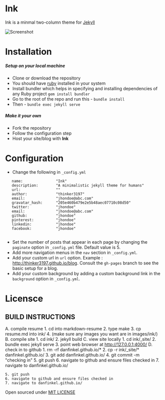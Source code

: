 # Ink

Ink is a minmal two-column theme for [Jekyll](http://jekyllrb.com) 

![Screenshot](https://s32.postimg.org/gdtp6pw1x/ink.png)

# Installation 

##### Setup on your local machine
 * Clone or download the repository
 * You should have [ruby](https://www.ruby-lang.org/en/) installed in your system
 * Install bundler which helps in specifying and installing dependencies of any Ruby project ```gem install bundler```
 * Go to the root of the repo and run this - ```bundle install```
 * Then - ```bundle exec jekyll serve```

##### Make it your own
 * Fork the repository
 * Follow the configuration step
 * Host your site/blog with **Ink**

# Configuration 
 * Change the following in ```_config.yml```
 ```
    name:               "Ink"
    description:        "A minimalistic jekyll theme for humans"
    url:                ""
    author:             "thinker3197"
    email:              "jhondoe@abc.com"
    gravatar_hash:      "205e460b479e2e5b48aec07710c08d50"
    twitter:            "jhondoe"
    email:              "jhondoe@abc.com"
    github:             "jhondoe"
    pinterest:          "jhondoe"
    linkedin:           "jhondoe"
    facebook:           "jhondoe"
    
 ```
 * Set the number of posts that appear in each page by changing the ```paginate``` option in ```_config.yml``` file. Default value is 5.
 * Add more navigation menus in the ```nav``` section in ```_config.yml```. 
 * Add your custom url in ```url``` option. Example : http://thinker3197.github.io/blog. Consult the ```gh-pages``` branch to see the basic setup for a blog.
 * Add your custom background by adding a custom background link in the ```background``` option in ```_config.yml```.
 
# Licensce

## BUILD INSTRUCTIONS
A. compile resume
    1. cd into markdown-resume
    2. type make
    3. cp resume.md into ink/
    4. (make sure any images you want are in images/ink/)
B. compile site
    1. cd ink/
    2. jekyll build
C. view site locally
    1. cd ink/_site/
    2. bundle exec jekyll serve
    3. point web browser at http://127.0.0.1:4000/
D. check in to github
    1. rm -rf danfinkel.github.io/*
    2. cp -r ink/_site/* danfinkel.github.io/
    3. git add danfinkel.github.io/
    4. git commit -m "checking in"
    5. git push
    6. navigate to github and ensure files checked in
    7. navigate to danfinkel.github.io/
    
    









    5. git push
    6. navigate to github and ensure files checked in
    7. navigate to danfinkel.github.io/

Open sourced under [MIT LICENSE](https://github.com/thinker3197/ink/blob/master/LICENSE) 





